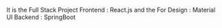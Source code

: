 It is the Full Stack Project
Frontend : React.js and the For Design : Material UI
Backend : SpringBoot
